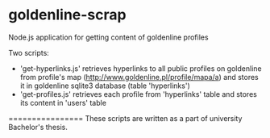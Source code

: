 goldenline-scrap
================

Node.js application for getting content of goldenline profiles

Two scripts:
* 'get-hyperlinks.js' retrieves hyperlinks to all public profiles on goldenline from profile's map (http://www.goldenline.pl/profile/mapa/a) and stores it in goldenline sqlite3 database (table 'hyperlinks')
* 'get-profiles.js' retrieves each profile from 'hyperlinks' table and stores its content in 'users' table

================
These scripts are written as a part of university Bachelor's thesis.